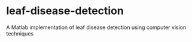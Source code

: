 # leaf-disease-detection
A Matlab implementation of leaf disease detection using computer vision techniques
